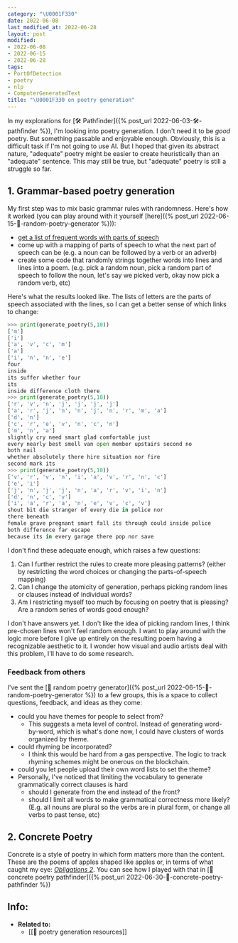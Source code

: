 ```yaml
---
category: "\U0001F330"
date: 2022-06-08
last_modified_at: 2022-06-28
layout: post
modified:
- 2022-06-08
- 2022-06-15
- 2022-06-28
tags:
- PortOfDetection
- poetry
- nlp
- ComputerGeneratedText
title: "\U0001F330 on poetry generation"
---
```


In my explorations for [🛠️ Pathfinder]({% post_url 2022-06-03-🛠️-pathfinder %}), I'm looking into poetry generation. I don't need it to be _good_ poetry. But something passable and enjoyable enough. Obviously, this is a difficult task if I'm not going to use AI. But I hoped that given its abstract nature, "adequate" poetry might be easier to create heuristically than an "adequate" sentence. This may still be true, but "adequate" poetry is still a struggle so far.

## 1. Grammar-based poetry generation

My first step was to mix basic grammar rules with randomness. Here's how it worked (you can play around with it yourself [here]({% post_url 2022-06-15-🌰-random-poetry-generator %})):
- [get a list of frequent words with parts of speech](https://www.wordfrequency.info/samples/lemmas_60k.txt) 
- come up with a mapping of parts of speech to what the next part of speech can be (e.g. a noun can be followed by a verb or an adverb)
- create some code that randomly strings together words into lines and lines into a poem. (e.g. pick a random noun, pick a random part of speech to follow the noun, let's say we picked verb, okay now pick a random verb, etc)

Here's what the results looked like. The lists of letters are the parts of speech associated with the lines, so I can get a better sense of which links to change:
```python
>>> print(generate_poetry(5,10))
['m']
['i']
['a', 'v', 'c', 'm']
['a']
['i', 'n', 'n', 'e']
four
inside
its suffer whether four
its
inside difference cloth there
>>> print(generate_poetry(5,10))
['r', 'v', 'n', 'j', 'j', 'j', 'j']
['a', 'r', 'j', 'n', 'n', 'j', 'n', 'r', 'm', 'a']
['d', 'n']
['c', 'r', 'e', 'v', 'n', 'c', 'n']
['m', 'n', 'a']
slightly cry need smart glad comfortable just
every nearly best smell van open member upstairs second no
both nail
whether absolutely there hire situation nor fire
second mark its
>>> print(generate_poetry(5,10))
['v', 'r', 'v', 'n', 'i', 'a', 'v', 'r', 'n', 'c']
['e', 'i']
['j', 'n', 'j', 'j', 'n', 'a', 'r', 'v', 'i', 'n']
['d', 'n', 'c', 'v']
['i', 'a', 'r', 'a', 'n', 'e', 'v', 'c', 'v']
shout bit die stranger of every die in police nor
there beneath
female grave pregnant smart fall its through could inside police
both difference far escape
because its in every garage there pop nor save
```

I don't find these adequate enough, which raises a few questions:
1. Can I further restrict the rules to create more pleasing patterns? (either by restricting the word choices or changing the parts-of-speech mapping)
2. Can I change the atomicity of generation, perhaps picking random lines or clauses instead of individual words?
3. Am I restricting myself too much by focusing on poetry that is pleasing? Are a random series of words good enough?

I don't have answers yet. I don't like the idea of picking random lines, I think pre-chosen lines won't feel random enough. I want to play around with the logic more before I give up entirely on the resulting poem having a recognizable aesthetic to it. I wonder how visual and audio artists deal with this problem, I'll have to do some research. 

### Feedback from others
I've sent the [🌰 random poetry generator]({% post_url 2022-06-15-🌰-random-poetry-generator %}) to a few groups, this is a space to collect questions, feedback, and ideas as they come:
- could you have themes for people to select from?
    - This suggests a meta level of control. Instead of generating word-by-word, which is what's done now, I could have clusters of words organized by theme.
- could rhyming be incorporated?
    - I think this would be hard from a gas perspective. The logic to track rhyming schemes might be onerous on the blockchain.
-  could you let people upload their own word lists to set the theme?
- Personally, I've noticed that limiting the vocabulary to generate grammatically correct clauses is hard
    - should I generate from the end instead of the front?
    - should I limit all words to make grammatical correctness more likely? (E.g. all nouns are plural so the verbs are in plural form, or change all verbs to past tense, etc)

## 2. Concrete Poetry
Concrete is a style of poetry in which form matters more than the content. These are the poems of apples shaped like apples or, in terms of what caught my eye: _[Obligations 2](https://www.poetryfoundation.org/poems/149976/obligations-2)_. You can see how I played with that in [🌰 concrete poetry pathfinder]({% post_url 2022-06-30-🌰-concrete-poetry-pathfinder %})


## Info:
- **Related to:**
	- [[🌰 poetry generation resources]]